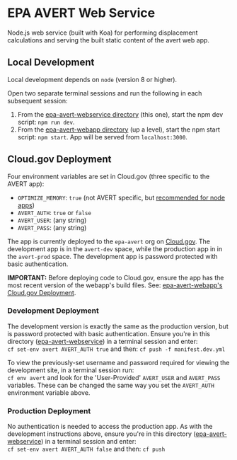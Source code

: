 # EPA AVERT Web Service

Node.js web service (built with Koa) for performing displacement calculations and serving the built static content of the avert web app.

## Local Development
Local development depends on `node` (version 8 or higher).

Open two separate terminal sessions and run the following in each subsequent session:
1. From the [epa-avert-webservice directory](/epa-avert-webservice) (this one), start the npm dev script: `npm run dev`.
2. From the [epa-avert-webapp directory](/epa-avert-webapp) (up a level), start the npm start script: `npm start`. App will be served from `localhost:3000`.

## Cloud.gov Deployment
Four environment variables are set in Cloud.gov (three specific to the AVERT app):
- `OPTIMIZE_MEMORY`: `true` (not AVERT specific, but [recommended for node apps](https://docs.cloudfoundry.org/buildpacks/node/node-tips.html#-low-memory-environments))
- `AVERT_AUTH`: `true` or `false`
- `AVERT_USER`: (any string)
- `AVERT_PASS`: (any string)

The app is currently deployed to the `epa-avert` org on [Cloud.gov](https://cloud.gov/). The development app is in the `avert-dev` space, while the production app in in the `avert-prod` space. The development app is password protected with basic authentication.

**IMPORTANT:** Before deploying code to Cloud.gov, ensure the app has the most recent version of the webapp's build files. See: [epa-avert-webapp's Cloud.gov Deployment](/epa-avert-webapp#cloudgov-deployment).

### Development Deployment
The development version is exactly the same as the production version, but is password protected with basic authentication. Ensure you're in this directory ([epa-avert-webservice](/epa-avert-webservice)) in a terminal session and enter:    
`cf set-env avert AVERT_AUTH true` and then: `cf push -f manifest.dev.yml`

To view the previously-set username and password required for viewing the development site, in a terminal session run:    
`cf env avert` and look for the 'User-Provided' `AVERT_USER` and `AVERT_PASS` variables. These can be changed the same way you set the `AVERT_AUTH` environment variable above.

### Production Deployment
No authentication is needed to access the production app. As with the development instructions above, ensure you're in this directory ([epa-avert-webservice](/epa-avert-webservice)) in a terminal session and enter:    
`cf set-env avert AVERT_AUTH false` and then: `cf push`
